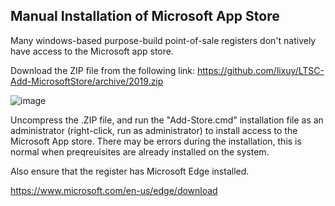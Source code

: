 ## Manual Installation of Microsoft App Store

Many windows-based purpose-build point-of-sale registers don't natively have access to the Microsoft app store. 

Download the ZIP file from the following link: https://github.com/lixuy/LTSC-Add-MicrosoftStore/archive/2019.zip

﻿![image](https://github.com/user-attachments/assets/6ea9692e-a603-4f8b-836c-365203589c55)


Uncompress the .ZIP file, and run the "Add-Store.cmd" installation file as an administrator (right-click, run as administrator) to install access to the Microsoft App store.
There may be errors during the installation, this is normal when preqreuisites are already installed on the system.

Also ensure that the register has Microsoft Edge installed. 

https://www.microsoft.com/en-us/edge/download
